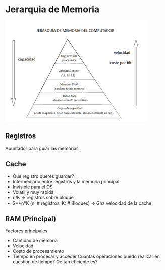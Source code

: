 # Jerarquia de Memoria
![Jerarqui](./Images/Jerarquia_memoria.png)
## Registros
Apuntador para guiar las memorias
## Cache
- Que registro queres guardar?
- Intermediario entre registros y la memoria principal.
- Invisible para el OS
- Volatil y muy rapida
- n/K => registros sobre bloque
- 2**n*K (n: # registros, K: # Bloques) => Ghz velocidad de la cache
## RAM (Principal)
Factores principales
- Cantidad de memoria 
- Velocidad
- Costo de procesamiento
- Tiempo en procesar y acceder
Cuantas operaciones puedo realizar en cuestion de tiempo? Qe tan eficiente es?


